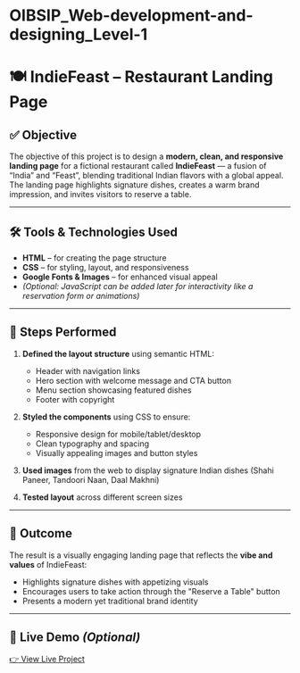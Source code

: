 # OIBSIP_Web-development-and-designing_Level-1
# 🍽️ IndieFeast – Restaurant Landing Page

## ✅ Objective

The objective of this project is to design a **modern, clean, and responsive landing page** for a fictional restaurant called **IndieFeast** — a fusion of “India” and “Feast”, blending traditional Indian flavors with a global appeal. The landing page highlights signature dishes, creates a warm brand impression, and invites visitors to reserve a table.

---

## 🛠️ Tools & Technologies Used

- **HTML** – for creating the page structure
- **CSS** – for styling, layout, and responsiveness
- **Google Fonts & Images** – for enhanced visual appeal
- *(Optional: JavaScript can be added later for interactivity like a reservation form or animations)*

---

## 🧱 Steps Performed

1. **Defined the layout structure** using semantic HTML:
   - Header with navigation links
   - Hero section with welcome message and CTA button
   - Menu section showcasing featured dishes
   - Footer with copyright

2. **Styled the components** using CSS to ensure:
   - Responsive design for mobile/tablet/desktop
   - Clean typography and spacing
   - Visually appealing images and button styles

3. **Used images** from the web to display signature Indian dishes (Shahi Paneer, Tandoori Naan, Daal Makhni)

4. **Tested layout** across different screen sizes

---

## 🏁 Outcome

The result is a visually engaging landing page that reflects the **vibe and values** of IndieFeast:
- Highlights signature dishes with appetizing visuals
- Encourages users to take action through the "Reserve a Table" button
- Presents a modern yet traditional brand identity

---

## 🔗 Live Demo *(Optional)*

[👉 View Live Project](http://127.0.0.1:5500/index.html)
